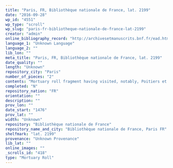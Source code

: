 ```yaml
---
title: "Paris, FR, Bibliothèque nationale de France, lat. 2199"
date: "2016-09-28"
wp_id: "4551"
wp_type: "scroll"
wp_slug: "paris-fr-bibliotheque-nationale-de-france-lat-2199"
creator: "admin"
online_bibliography_record: "http://archivesetmanuscrits.bnf.fr/ead.html?id=FRBNFEAD000060083"
language_1: "Unknown Language"
language_2: ""
lib_lon: ""
meta_title: "Paris, FR, Bibliothèque nationale de France, lat. 2199"
date_quality: ""
length: "Unknown"
repository_city: "Paris"
number_of_pieces: "2"
contents: "Mortuary roll fragment having visited, notably, Poitiers et Beziers."
completed: "N"
repository_nation: "FR"
orientation: ""
description: ""
prov_lon: ""
date_start: "1476"
prov_lat: ""
width: "Unknown"
repository: "Bibliothèque nationale de France"
repository_name_and_city: "Bibliothèque nationale de France, Paris FR"
shelfmark: "lat. 2199"
provenance: "Unknown Provenance"
lib_lat: ""
online_images: ""
_scrolls_id: "418"
type: "Mortuary Roll"
---
```



